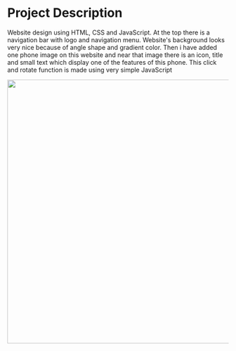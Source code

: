 # Project Description 
Website design using HTML, CSS and JavaScript. At the top there is a navigation bar with logo and navigation menu. Website's background looks very nice because of angle shape and gradient color. Then i have added one phone image on this website and near that image there is an icon, title and small text which display one of the features of this phone. This click and rotate function is made using very simple JavaScript

<p align = "center"> 
<img src="https://github.com/Daniyal11355/project-try-/blob/main/GIF%20(2).gif " width="600" height="600" />





